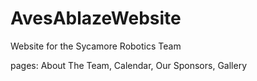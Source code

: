 # AvesAblazeWebsite
Website for the Sycamore Robotics Team

pages: About The Team, Calendar, Our Sponsors, Gallery 
